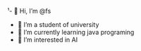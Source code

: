 ¹- 👋 Hi, I’m @fs
- 👀 I’m a student of university 
- 🌱 I’m currently learning java programing 
- 💞️ I’m interested in AI 

